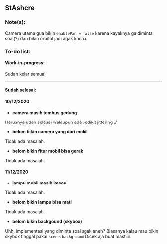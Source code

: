 ## StAshcre

### Note(s):

Camera utama gua bikin `enablePan = false` karena kayaknya ga diminta soal(?) dan bikin orbital jadi agak kacau.

### To-do list:

#### Work-in-progress:

Sudah kelar semua!

---

#### Sudah selesai:

#### 10/12/2020

* **camera masih tembus gedung**

Harusnya udah selesai walaupun ada sedikit jittering :/

* **belom bikin camera yang dari mobil**

Tidak ada masalah.

* **belom bikin fitur mobil bisa gerak**

Tidak ada masalah.

#### 11/12/2020

* **lampu mobil masih kacau**

Tidak ada masalah.

* **belom bikin lampu bisa mati**

Tidak ada masalah.

* **belom bikin backgound (skybox)**

Uhh, implementasi yang diminta soal agak aneh? Biasanya kalau mau bikin skybox tinggal pakai `scene.background` Dicek aja buat mastiin.
